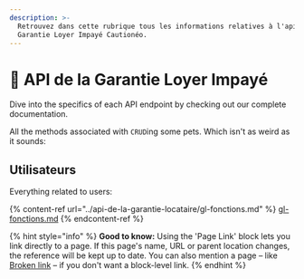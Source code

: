 ```yaml
---
description: >-
  Retrouvez dans cette rubrique tous les informations relatives à l'api des
  Garantie Loyer Impayé Cautionéo.
---
```


# 🔐 API de la Garantie Loyer Impayé

Dive into the specifics of each API endpoint by checking out our complete documentation.

All the methods associated with `CRUD`ing some pets. Which isn't as weird as it sounds:

## Utilisateurs

Everything related to users:

{% content-ref url="../api-de-la-garantie-locataire/gl-fonctions.md" %}
[gl-fonctions.md](../api-de-la-garantie-locataire/gl-fonctions.md)
{% endcontent-ref %}

{% hint style="info" %}
**Good to know:** Using the 'Page Link' block lets you link directly to a page. If this page's name, URL or parent location changes, the reference will be kept up to date. You can also mention a page – like [Broken link](broken-reference "mention") – if you don't want a block-level link.
{% endhint %}
